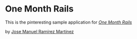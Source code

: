 # One Month Rails

This is the pinteresting sample application for
[*One Month Rails*](http://onemonthrails.com)

by [Jose Manuel Ramírez Martínez](https://www.facebook.com/ramirezmj1989)